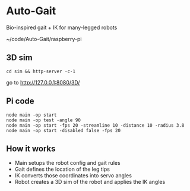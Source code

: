 # Auto-Gait
 Bio-inspired gait + IK for many-legged robots

~/code/Auto-Gait/raspberry-pi

## 3D sim

    cd sim && http-server -c-1

go to http://127.0.0.1:8080/3D/

## Pi code

    node main -op start
    node main -op test -angle 90
    node main -op start -fps 20 -streamline 10 -distance 10 -radius 3.8
    node main -op start -disabled false -fps 20


## How it works

- Main setups the robot config and gait rules
- Gait defines the location of the leg tips
- IK converts those coordinates into servo angles
- Robot creates a 3D sim of the robot and applies the IK angles
